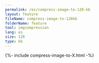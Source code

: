 ```yaml
---
permalink: /es/compress-image-to-120-kb
layout: feature
fileName: compress-image-to-120kb
folderName: feature
tool: imgcompression
lang: es
size: 120
type: kb
---
```


{%- include compress-image-to-X.html -%}
